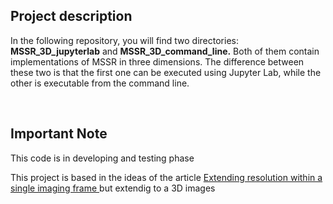 <h2>Project description</h1>

<p>In the following repository, you will find two directories: <b>MSSR_3D_jupyterlab</b> and <b>MSSR_3D_command_line.</b> Both of them contain implementations of MSSR in three dimensions. The difference between these two is that the first one can be executed using Jupyter Lab, while the other is executable from the command line.</p><br>

<h2><b>Important Note</b></h2>

<p>This code is in developing and testing phase </p>

<p>This project is based in the ideas of the article <a href="https://www.nature.com/articles/s41467-022-34693-9">Extending resolution within a single imaging frame 
</a> but extendig to a 3D images</p>
